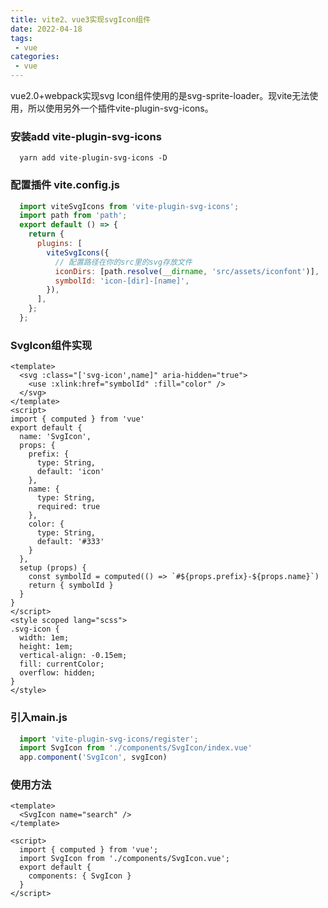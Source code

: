 ```yaml
---
title: vite2、vue3实现svgIcon组件
date: 2022-04-18
tags:
 - vue
categories:
 - vue
---
```


vue2.0+webpack实现svg Icon组件使用的是svg-sprite-loader。现vite无法使用，所以使用另外一个插件vite-plugin-svg-icons。

### 安装add vite-plugin-svg-icons

```shell
  yarn add vite-plugin-svg-icons -D
```

### 配置插件 vite.config.js

```js
  import viteSvgIcons from 'vite-plugin-svg-icons';
  import path from 'path'; 
  export default () => {
    return {
      plugins: [
        viteSvgIcons({
          // 配置路径在你的src里的svg存放文件
          iconDirs: [path.resolve(__dirname, 'src/assets/iconfont')],
          symbolId: 'icon-[dir]-[name]',
        }),
      ],
    };
  };
```

### SvgIcon组件实现

```vue
<template>
  <svg :class="['svg-icon',name]" aria-hidden="true">
    <use :xlink:href="symbolId" :fill="color" />
  </svg>
</template>
<script>
import { computed } from 'vue'
export default {
  name: 'SvgIcon',
  props: {
    prefix: {
      type: String,
      default: 'icon'
    },
    name: {
      type: String,
      required: true
    },
    color: {
      type: String,
      default: '#333'
    }
  },
  setup (props) {
    const symbolId = computed(() => `#${props.prefix}-${props.name}`)
    return { symbolId }
  }
}
</script>
<style scoped lang="scss">
.svg-icon {
  width: 1em;
  height: 1em;
  vertical-align: -0.15em;
  fill: currentColor;
  overflow: hidden;
}
</style>

```

### 引入main.js

```js
  import 'vite-plugin-svg-icons/register';
  import SvgIcon from './components/SvgIcon/index.vue' 
  app.component('SvgIcon', svgIcon)
```

### 使用方法

```vue
<template>
  <SvgIcon name="search" />
</template>

<script>
  import { computed } from 'vue';
  import SvgIcon from './components/SvgIcon.vue';
  export default {
    components: { SvgIcon }
  }
</script>
```



